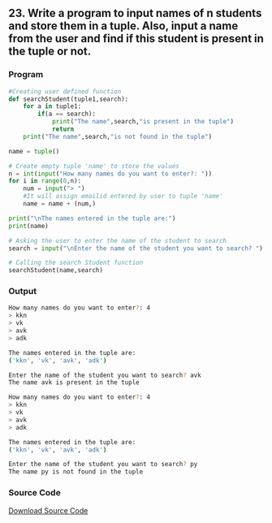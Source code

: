## 23. Write a program to input names of n students and store them in a tuple. Also, input a name from the user and find if this student is present in the tuple or not.

<!-- ### Flowchart
![Image](./p23.png) -->

### Program
```python
#Creating user defined function
def searchStudent(tuple1,search):
    for a in tuple1:
        if(a == search):
            print("The name",search,"is present in the tuple")
            return
    print("The name",search,"is not found in the tuple")

name = tuple()

# Create empty tuple 'name' to store the values
n = int(input("How many names do you want to enter?: "))
for i in range(0,n):
    num = input("> ")
    #It will assign emailid entered by user to tuple 'name'
    name = name + (num,)

print("\nThe names entered in the tuple are:")
print(name)

# Asking the user to enter the name of the student to search
search = input("\nEnter the name of the student you want to search? ")

# Calling the search Student function
searchStudent(name,search)
```

### Output

```bash
How many names do you want to enter?: 4
> kkn
> vk
> avk
> adk

The names entered in the tuple are:
('kkn', 'vk', 'avk', 'adk')

Enter the name of the student you want to search? avk
The name avk is present in the tuple
```

```bash
How many names do you want to enter?: 4
> kkn
> vk
> avk
> adk

The names entered in the tuple are:
('kkn', 'vk', 'avk', 'adk')

Enter the name of the student you want to search? py
The name py is not found in the tuple
```

### Source Code
[Download Source Code](./p23.py ':ignore')
